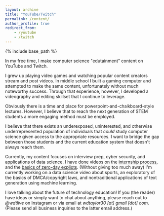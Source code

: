```yaml
---
layout: archive
title: "YouTube/Twitch"
permalink: /content/
author_profile: true
redirect_from:
    - /youtube
    - /twitch
---
```


{% include base_path %}

In my free time, I make computer science "edutainment" content on YouTube and Twitch.

I grew up playing video games and watching popular content creators stream and post videos. In middle school I built a gaming computer and attempted to make the same content, unfortunately without much noteworthy success. Through that experience, however, I developed a videography and editing skillset that I continue to leverage.

Obviously there is a time and place for powerpoint-and-chalkboard-style lectures. However, I believe that to reach the next generation of STEM students a more engaging method must be employed.

I believe that there exists an underexposed, uninterested, and otherwise underrepresented population of individuals that *could* study computer science given access to the appropriate resources. I want to bridge the gap between those students and the current education system that doesn't always reach them. 

Currently, my content focuses on interview prep, cyber security, and applications of data science. I have done videos on the [internship process](https://www.youtube.com/watch?v=HbKJBQr3x_k), and the [basics of zero-day expliots](https://www.youtube.com/watch?v=RFv4-4aT6ZU). (Without giving too much away) I'm currently working on a data science video about sports, an exploratory of the basics of DMCA/copyright laws, and nontraditional applications of text generation using machine learning.

I love talking about the future of technology education! If you (the reader) have ideas or simply want to chat about anything, please reach out to _@wdtlive_ on Instagram or via email at *wdtaylor30 [at] gmail [dot] com*. (Please send all business inquiries to the latter email address.)
